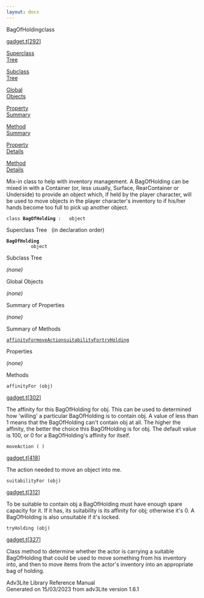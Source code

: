 ```yaml
---
layout: docs
---
```

<span class="title">BagOfHolding</span><span class="type">class</span>

[gadget.t](../file/gadget.t.html)\[[292](../source/gadget.t.html#292)\]

[Superclass  
Tree](#_SuperClassTree_)

[Subclass  
Tree](#_SubClassTree_)

[Global  
Objects](#_ObjectSummary_)

[Property  
Summary](#_PropSummary_)

[Method  
Summary](#_MethodSummary_)

[Property  
Details](#_Properties_)

[Method  
Details](#_Methods_)



Mix-in class to help with inventory management. A BagOfHolding can be
mixed in with a Container (or, less usually, Surface, RearContainer or
Underside) to provide an object which, if held by the player character,
will be used to move objects in the player character's inventory to if
his/her hands become too full to pick up another object.

`class `**`BagOfHolding`**` :   object`



<span id="_SuperClassTree_"></span>



<span class="hdln">Superclass Tree</span>   (in declaration order)



**`BagOfHolding`**  
`         object`  
<span id="_SubClassTree_"></span>



<span class="hdln">Subclass Tree</span>  



*(none)* <span id="_ObjectSummary_"></span>



<span class="hdln">Global Objects</span>  



*(none)* <span id="_PropSummary_"></span>



<span class="hdln">Summary of Properties</span>  





*(none)* <span id="_MethodSummary_"></span>



<span class="hdln">Summary of Methods</span>  



[`affinityFor`](#affinityFor)[`moveAction`](#moveAction)[`suitabilityFor`](#suitabilityFor)[`tryHolding`](#tryHolding)

<span id="_Properties_"></span>



<span class="hdln">Properties</span>  



*(none)* <span id="_Methods_"></span>



<span class="hdln">Methods</span>  



<span id="affinityFor"></span>

`affinityFor (obj)`

[gadget.t](../file/gadget.t.html)\[[302](../source/gadget.t.html#302)\]



The affinity for this BagOfHolding for obj. This can be used to
determined how 'willing' a particular BagOfHolding is to contain obj. A
value of less than 1 means that the BagOfHolding can't contain obj at
all. The higher the affinity, the better the choice this BagOfHolding is
for obj. The default value is 100, or 0 for a BagOfHolding's affinity
for itself.



<span id="moveAction"></span>

`moveAction ( )`

[gadget.t](../file/gadget.t.html)\[[418](../source/gadget.t.html#418)\]



The action needed to move an object into me.



<span id="suitabilityFor"></span>

`suitabilityFor (obj)`

[gadget.t](../file/gadget.t.html)\[[312](../source/gadget.t.html#312)\]



To be suitable to contain obj a BagOfHolding must have enough spare
capacity for it. If it has, its suitability is its affinity for obj;
otherwise it's 0. A BagOfHolding is also unsuitable if it's locked.



<span id="tryHolding"></span>

`tryHolding (obj)`

[gadget.t](../file/gadget.t.html)\[[327](../source/gadget.t.html#327)\]



Class method to determine whether the actor is carrying a suitable
BagOfHolding that could be used to move something from his inventory
into, and then to move items from the actor's inventory into an
appropriate bag of holding.





Adv3Lite Library Reference Manual  
Generated on 15/03/2023 from adv3Lite version 1.6.1


